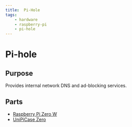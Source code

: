 ```yaml
---
title:  Pi-Hole
tags:
    - hardware
    - raspberry-pi
    - pi-hole
---
```


# Pi-hole

## Purpose

Provides internal network DNS and ad-blocking services.

## Parts

- [Raspberry Pi Zero W](https://www.raspberrypi.org/products/raspberry-pi-zero-w/)
- [UniPiCase Zero](https://www.unipicase.com/products/unipicase-zero/)

